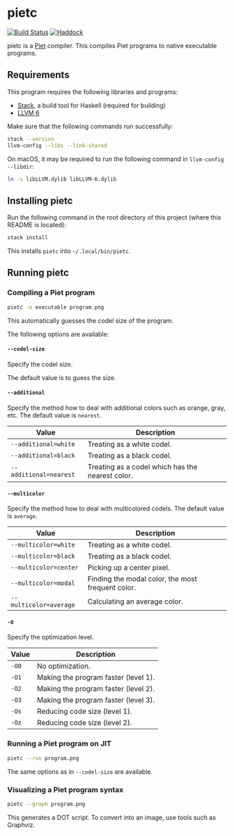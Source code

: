 # pietc

[![Build Status](https://travis-ci.org/nokijp/pietc.svg?branch=master)](https://travis-ci.org/nokijp/pietc)
[![Haddock](https://img.shields.io/badge/docs-Haddock-informational.svg)](https://nokijp.github.io/pietc/)

pietc is a [Piet](http://www.dangermouse.net/esoteric/piet.html) compiler.
This compiles Piet programs to native executable programs.


## Requirements

This program requires the following libraries and programs:

- [Stack](https://www.haskellstack.org/), a build tool for Haskell (required for building)
- [LLVM 6](https://llvm.org/)

Make sure that the following commands run successfully:

```bash
stack --version
llvm-config --libs --link-shared
```

On macOS, it may be required to run the following command in `llvm-config --libdir`:

```bash
ln -s libLLVM.dylib libLLVM-6.dylib
```


## Installing pietc

Run the following command in the root directory of this project (where this README is located):

```bash
stack install
```

This installs `pietc` into `~/.local/bin/pietc`.


## Running pietc

### Compiling a Piet program

```bash
pietc -o executable program.png
```

This automatically guesses the codel size of the program.

The following options are available:

#### `--codel-size`

Specify the codel size.

The default value is to guess the size.

#### `--additional`

Specify the method how to deal with additional colors such as orange, gray, etc.
The default value is `nearest`.

| Value | Description |
|---|---|
| `--additional=white` | Treating as a white codel. |
| `--additional=black` | Treating as a black codel. |
| `--additional=nearest` | Treating as a codel which has the nearest color. |

#### `--multicolor`

Specify the method how to deal with multicolored codels.
The default value is `average`.

| Value | Description |
|---|---|
| `--multicolor=white` | Treating as a white codel. |
| `--multicolor=black` | Treating as a black codel. |
| `--multicolor=center` | Picking up a center pixel. |
| `--multicolor=modal` | Finding the modal color, the most frequent color. |
| `--multicolor=average` | Calculating an average color. |

#### `-O`

Specify the optimization level.

| Value | Description |
|---|---|
| `-O0` | No optimization. |
| `-O1` | Making the program faster (level 1). |
| `-O2` | Making the program faster (level 2). |
| `-O3` | Making the program faster (level 3). |
| `-Os` | Reducing code size (level 1). |
| `-Oz` | Reducing code size (level 2). |

### Running a Piet program on JIT

```bash
pietc --run program.png
```

The same options as in `--codel-size` are available.

### Visualizing a Piet program syntax

```bash
pietc --graph program.png
```

This generates a DOT script.
To convert into an image, use tools such as Graphviz.
